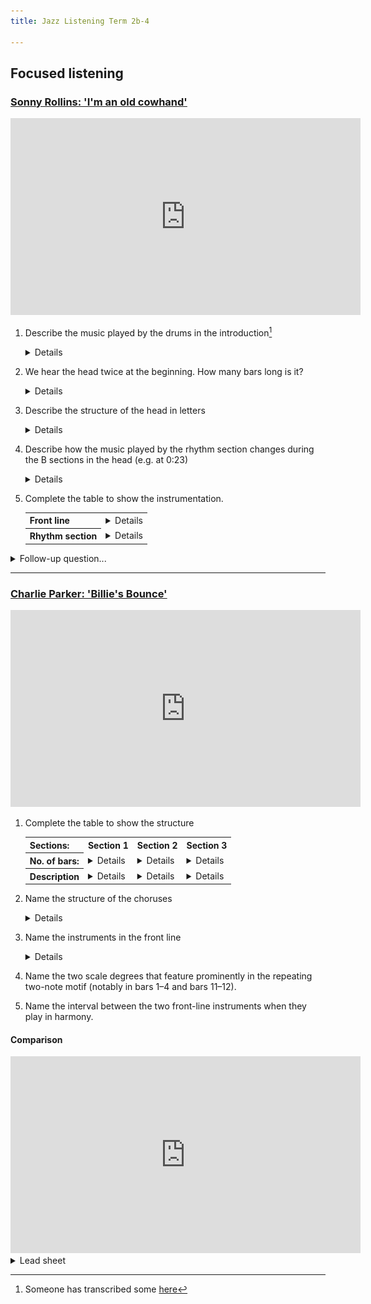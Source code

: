 ```yaml
---
title: Jazz Listening Term 2b-4

---
```


<!--
1. TOC
{:toc}
{: .toc}
-->

## Focused listening

### [Sonny Rollins: 'I'm an old cowhand'](https://www.youtube.com/watch?v=nlatJOsLhPA)

<iframe width="560" height="315" src="https://www.youtube.com/embed/nlatJOsLhPA" title="YouTube video player" frameborder="0" allow="accelerometer; autoplay; clipboard-write; encrypted-media; gyroscope; picture-in-picture" allowfullscreen></iframe>

1. Describe the music played by the drums in the introduction[^1]

	<details>
		<ul>
			<li>Woodblock</li>
			<li>Hi-hat (foot pedal)</li>
			<li>Snare drum rim click</li>
			<li>Swing (quavers)</li>
			<li>Bass drum accent on beat 2.5 of every second bar</li>
			<li>Repeating two-bar pattern/ostinato</li>
		</ul>
	</details>
	
	[^1]: Someone has transcribed some [here](http://www.cruiseshipdrummer.com/2013/05/groove-o-day-shelly-manne-way-out-west.html)
	
3. We hear the head twice at the beginning. How many bars long is it?

	<details>18. There is an extra repetition of the final phrase (the turnaround).</details>
	
2. Describe the structure of the head in letters
	<details>AABA (A, A' or C to finish. More ambiguous than usual since that final section has two extra bars and starts with a melodic development from the B section).</details>
	
3. Describe how the music played by the rhythm section changes during the B sections in the head (e.g. at 0:23)

	<details>
		<ul>
			<li>Bass starts walking</li>
			<li>Drums play swing quavers on the ride cymbal. No more woodblock.</li>
		</ul>
	</details>

4. Complete the table to show the instrumentation.

	<table>
	<tr>
		<th>Front line</th><td><details>Tenor saxophone</details></td>
	</tr>
	<tr>
		<th>Rhythm section</th><td><details>Bass, drums</details></td>
	</tr>
	</table>


<details><summary>Follow-up question...</summary>
	Rollins is one of the most influential notable bebop tenor saxophonists. Can you name another?
	
<details>John Coltrane... also Coleman Hawkins, Eddie Lockjaw Davis, Ronnie Scott, Dexter Gordon...</details>

</details>

<hr>

<!--
### [Eddie Lockjaw Davis & Johnny Griffin: 'Tickle toe'](https://www.youtube.com/watch?v=7li8Okf5qYY)

1. Describe the music played by the drums in the introduction
	
	<details>Swing quavers on the hi-hat cymbal. Crash cymbal on bar 8, beat 3.</details>
	
2. Describe the structure of the head using letters.

	<details>AABC
-->


### [Charlie Parker: 'Billie's Bounce'](https://www.youtube.com/watch?v=S4mRaEzwTYo)

<iframe width="560" height="315" src="https://www.youtube.com/embed/S4mRaEzwTYo" title="YouTube video player" frameborder="0" allow="accelerometer; autoplay; clipboard-write; encrypted-media; gyroscope; picture-in-picture" allowfullscreen></iframe>


1. Complete the table to show the structure


	<table>
		<tr><th>Sections:</th><th>Section 1</th><th>Section 2</th><th>Section 3</th></tr>
		<tr>
			<th>No. of bars:</th>
			<td><details>4</details></td>
			<td><details>12</details></td>
			<td><details>12</details></td>
		</tr>
			<th>Description</th>
			<td><details>Intro</details></td>
			<td><details>Head (1)</details></td>
			<td><details>Head (2)</details></td>
		</tr>
	</table>

2. Name the structure of the choruses

	<details>12-bar blues</details>
	
3. Name the instruments in the front line

	<details>Alto sax, trumpet</details>
	
4. Name the two scale degrees that feature prominently in the repeating two-note motif (notably in bars 1–4 and bars 11–12).

5. Name the interval between the two front-line instruments when they play in harmony.

#### Comparison

<iframe width="560" height="315" src="https://www.youtube.com/embed/iWq8QccLs_o" title="YouTube video player" frameborder="0" allow="accelerometer; autoplay; clipboard-write; encrypted-media; gyroscope; picture-in-picture" allowfullscreen></iframe>

<details><summary>Lead sheet</summary><img src="billiesbounce.jpg"></details>

